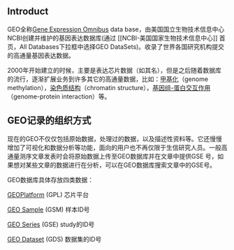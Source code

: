 ## Introduct

GEO全称[Gene Expression Omnibus](https://zhida.zhihu.com/search?content_id=156856776&content_type=Article&match_order=1&q=Gene+Expression+Omnibus&zhida_source=entity) data base，由美国国立生物技术信息中心NCBI创建并维护的基因表达数据库(通过 [[NCBI-美国国家生物技术信息中心]] 首页，All Databases下拉框中选择GEO DataSets)。收录了世界各国研究机构提交的高通量基因表达数据。

2000年开始建立的时候，主要是表达芯片数据（如其名），但是之后随着数据库的流行，逐渐扩展业务到许多其它的高通量数据，比如：[甲基化](https://zhida.zhihu.com/search?content_id=156856776&content_type=Article&match_order=1&q=%E7%94%B2%E5%9F%BA%E5%8C%96&zhida_source=entity)（genome methylation），[染色质结构](https://zhida.zhihu.com/search?content_id=156856776&content_type=Article&match_order=1&q=%E6%9F%93%E8%89%B2%E8%B4%A8%E7%BB%93%E6%9E%84&zhida_source=entity)（chromatin structure），[基因组-蛋白交互作用](https://zhida.zhihu.com/search?content_id=156856776&content_type=Article&match_order=1&q=%E5%9F%BA%E5%9B%A0%E7%BB%84-%E8%9B%8B%E7%99%BD%E4%BA%A4%E4%BA%92%E4%BD%9C%E7%94%A8&zhida_source=entity)（genome-protein interaction）等。

## GEO记录的组织方式

现在的GEO不仅仅包括原始数据，处理过的数据，以及描述性资料等。它还慢慢增加了可视化和数据分析等功能，面向的用户也不再仅限于生信研究人员。一般高通量测序文章发表时会将原始数据上传至GEO数据库并在文章中提供GSE 号，如果想对某些文章的数据进行在分析，可以在GEO数据库搜索文章中的GSE号。

GEO数据库具体存放四类数据：

[GEOPlatform](https://zhida.zhihu.com/search?content_id=156856776&content_type=Article&match_order=1&q=GEOPlatform&zhida_source=entity) (GPL) 芯片平台

[GEO Sample](https://zhida.zhihu.com/search?content_id=156856776&content_type=Article&match_order=1&q=GEO+Sample&zhida_source=entity) (GSM) 样本ID号

[GEO Series](https://zhida.zhihu.com/search?content_id=156856776&content_type=Article&match_order=1&q=GEO+Series&zhida_source=entity) (GSE) study的ID号

[GEO Dataset](https://zhida.zhihu.com/search?content_id=156856776&content_type=Article&match_order=1&q=GEO+Dataset&zhida_source=entity) (GDS) 数据集的ID号